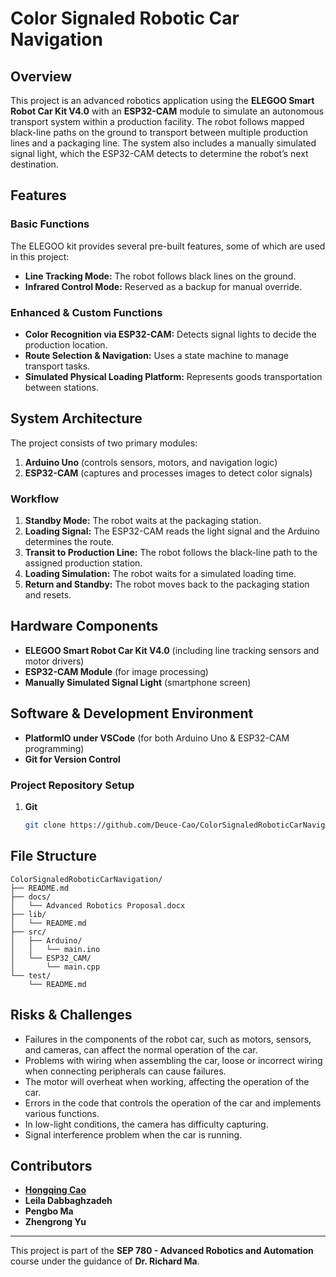 # Color Signaled Robotic Car Navigation

## Overview
This project is an advanced robotics application using the **ELEGOO Smart Robot Car Kit V4.0** with an **ESP32-CAM** module to simulate an autonomous transport system within a production facility. The robot follows mapped black-line paths on the ground to transport between multiple production lines and a packaging line. The system also includes a manually simulated signal light, which the ESP32-CAM detects to determine the robot’s next destination.

## Features
### **Basic Functions**
The ELEGOO kit provides several pre-built features, some of which are used in this project:
- **Line Tracking Mode:** The robot follows black lines on the ground.
- **Infrared Control Mode:** Reserved as a backup for manual override.

### **Enhanced & Custom Functions**
- **Color Recognition via ESP32-CAM:** Detects signal lights to decide the production location.
- **Route Selection & Navigation:** Uses a state machine to manage transport tasks.
- **Simulated Physical Loading Platform:** Represents goods transportation between stations.

## System Architecture
The project consists of two primary modules:
1. **Arduino Uno** (controls sensors, motors, and navigation logic)
2. **ESP32-CAM** (captures and processes images to detect color signals)

### **Workflow**
1. **Standby Mode:** The robot waits at the packaging station.
2. **Loading Signal:** The ESP32-CAM reads the light signal and the Arduino determines the route.
4. **Transit to Production Line:** The robot follows the black-line path to the assigned production station.
5. **Loading Simulation:** The robot waits for a simulated loading time.
6. **Return and Standby:** The robot moves back to the packaging station and resets.

## Hardware Components
- **ELEGOO Smart Robot Car Kit V4.0** (including line tracking sensors and motor drivers)
- **ESP32-CAM Module** (for image processing)
- **Manually Simulated Signal Light** (smartphone screen)

## Software & Development Environment
- **PlatformIO under VSCode** (for both Arduino Uno & ESP32-CAM programming)
- **Git for Version Control**

### **Project Repository Setup**
1. **Git**
   ```sh
   git clone https://github.com/Deuce-Cao/ColorSignaledRoboticCarNavigation.git
   ```

## File Structure
```
ColorSignaledRoboticCarNavigation/
├── README.md
├── docs/
│   └── Advanced Robotics Proposal.docx
├── lib/
│   └── README.md
├── src/
│   ├── Arduino/
│   │   └── main.ino
│   └── ESP32_CAM/
│       └── main.cpp
└── test/
    └── README.md
```

## Risks & Challenges
- Failures in the components of the robot car, such as motors, sensors, and cameras, can affect the normal operation of the car.
- Problems with wiring when assembling the car, loose or incorrect wiring when connecting peripherals can cause failures.
- The motor will overheat when working, affecting the operation of the car.
- Errors in the code that controls the operation of the car and implements various functions.
- In low-light conditions, the camera has difficulty capturing.
- Signal interference problem when the car is running.


## Contributors
- **[Hongqing Cao](https://www.github.com/Deuce-Cao)**
- **Leila Dabbaghzadeh**
- **Pengbo Ma**
- **Zhengrong Yu**

---
This project is part of the **SEP 780 - Advanced Robotics and Automation** course under the guidance of **Dr. Richard Ma**.

